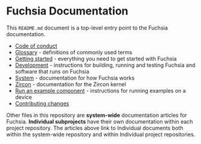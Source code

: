 # Fuchsia Documentation

This `README.md` document is a top-level entry point to the Fuchsia
documentation.

 - [Code of conduct](/CODE_OF_CONDUCT.md)
 - [Glossary](glossary/README.md) - definitions of commonly used terms
 - [Getting started](get-started/README.md) - everything you need to get started with Fuchsia
 - [Development](development/README.md) - instructions for building, running and
   testing Fuchsia and software that runs on Fuchsia
 - [System](concepts/index.md) - documentation for how Fuchsia works
 - [Zircon](concepts/kernel/README.md) - documentation for the Zircon kernel
 - [Run an example component](development/run/run-examples.md) - instructions for running examples
   on a device
 - [Contributing changes](/CONTRIBUTING.md)

Other files in this repository are **system-wide** documentation articles for
Fuchsia. **Individual subprojects** have their own documentation within each
project repository. The articles above link to Individual documents both within
the system-wide repository and within Individual project repositories.
